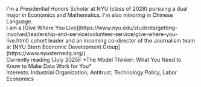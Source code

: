 <p>I'm a Presidential Honors Scholar at NYU (class of 2028) pursuing a dual major in Economics and Mathematics. I'm also minoring in Chinese Language.  <br>
I am a [Give Where You Live](https://www.nyu.edu/students/getting-involved/leadership-and-service/volunteer-service/give-where-you-live.html) cohort leader and an incoming co-director of the Journalism team at [NYU Stern Economic Development Group](https://www.nyusternedg.org/).  <br>
Currently reading (July 2025): *The Model Thinker: What You Need to Know to Make Data Work for You*  <br>
Interests: Industrial Organization, Antitrust, Technology Policy, Labor Economics</p>
